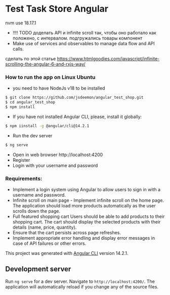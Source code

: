 # Test Task Store Angular 

nvm use 18.17.1 

- !!!! TODO
доделать API и infinite scroll так, чтобы оно работало как положено, с интервалом. подгружались товары
компонент 
- Make use of services and observables to manage data flow and API calls. 

сделать по этой статье
https://www.htmlgoodies.com/javascript/infinite-scrolling-the-angular-6-and-rxjs-way/

### How to run the app on Linux Ubuntu
- you need to have NodeJs v18 to be installed

```bash
$ git clone https://github.com/jsdeemon/angular_test_shop.git
$ cd angular_test_shop
$ npm install
```

- If you have not installed Angular CLI, please, install it globally:
```bash
$ npm iinstall -g @angular/cli@14.2.1
```
- Run the dev server
```bash
$ ng serve
```
- Open in web browser http://localhost:4200
- Register
- Login with your username and password


### Requirements:
- Implement a login system using Angular to allow users to sign in with a username and password.
- Infinite scroll on main page - Implement infinite scroll on the home page. The application should load more products automatically as the user scrolls down the page.
- Full featured shopping cart  Users should be able to add products to their shopping cart. The cart should display the selected products with their details (name, price, quantity).
- Ensure that the cart persists across page refreshes.
- Implement appropriate error handling and display error messages in case of API failures or other errors.


This project was generated with [Angular CLI](https://github.com/angular/angular-cli) version 14.2.1.
## Development server

Run `ng serve` for a dev server. Navigate to `http://localhost:4200/`. The application will automatically reload if you change any of the source files.


